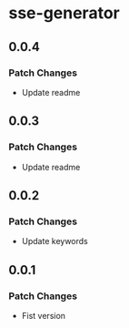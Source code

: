 # sse-generator

## 0.0.4

### Patch Changes

- Update readme

## 0.0.3

### Patch Changes

- Update readme

## 0.0.2

### Patch Changes

- Update keywords

## 0.0.1

### Patch Changes

- Fist version

